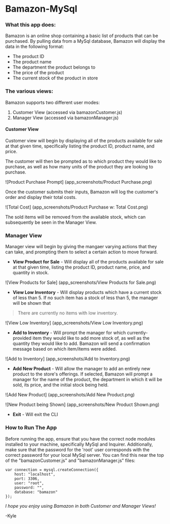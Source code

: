 # Bamazon-MySql

### What this app does: 
Bamazon is an online shop containing a basic list of products that can be purchased. By pulling data from a MySql database, Bamazon will display the  data in the following format:

- The product ID
- The product name 
- The department the product belongs to 
- The price of the product
- The current stock of the product in store 

### The various views: 
Bamazon supports two different user modes: 

1. Customer View (accessed via bamazonCustomer.js)
2. Manager View (accessed via bamazonManager.js)

#### Customer View 
Customer view will begin by displaying all of the products available for sale at that given time, specifically listing the product ID, product name, and price. 

The customer will then be prompted as to which product they would like to purchase, as well as how many units of the product they are looking to purchase. 

![Product Purchase Prompt]
(app_screenshots/Product Purchase.png)

Once the customer submits their inputs, Bamazon will log the customer's order and display their total costs. 

![Total Cost]
(app_screenshots/Product Purchase w: Total Cost.png)

The sold items will be removed from the available stock, which can subsequently be seen in the Manager View. 

### Manager View 
Manager view will begin by giving the mangaer varying actions that they can take, and prompting them to select a certain action to move forward. 

- **View Product for Sale** - Will display all of the products available for sale at that given time, listing the product ID, product name, price, and quantity in stock. 

![View Products for Sale]
(app_screenshots/View Products for Sale.png)

- **View Low Inventory** - Will display products which have a current stock of less than 5. If no such item has a stock of less than 5, the manager will be shown that 
>There are currently no items with low inventory. 

![View Low Inventory]
(app_screenshots/View Low Inventory.png)

- **Add to Inventory** - Will prompt the manager for which currently-provided item they would like to add more stock of, as well as the quantity they would like to add. Bamazon will send a confirmation message based on which item/items were added.

![Add to Inventory]
(app_screenshots/Add to Inventory.png)

- **Add New Product** - Will allow the manager to add an entirely new product to the store's offerings. If selected, Bamazon will prompt a manager for the name of the product, the department in which it will be sold, its price, and the initial stock being held. 

![Add New Product]
(app_screenshots/Add New Product.png)

![New Product being Shown]
(app_screenshots/New Product Shown.png)

- **Exit** - Will exit the CLI


### How to Run The App
Before running the app, ensure that you have the correct node modules installed to your machine, specifically MySql and Inquirer. 
Additionally, make sure that the password for the 'root' user corresponds with the correct password for your local MySql server. You can find this near the top of the "bamazonCustomer.js" and "bamazonManager.js" files: 

```
var connection = mysql.createConnection({
    host: "localhost",
    port: 3306,
    user: "root",
    password: "",
    database: "bamazon"
});
```

*I hope you enjoy using Bamazon in both Customer and Manager Views!* 

-Kyle 